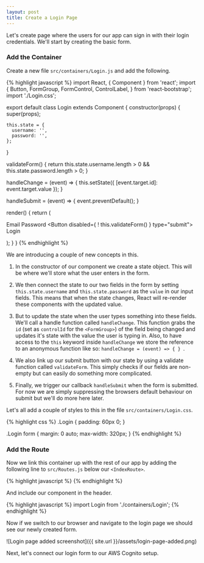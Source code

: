 ```yaml
---
layout: post
title: Create a Login Page
---
```


Let's create page where the users for our app can sign in with their login credentials. We'll start by creating the basic form.

### Add the Container

Create a new file `src/containers/Login.js` and add the following.

{% highlight javascript %}
import React, { Component } from 'react';
import {
  Button,
  FormGroup,
  FormControl,
  ControlLabel,
} from 'react-bootstrap';
import './Login.css';

export default class Login extends Component {
  constructor(props) {
    super(props);

    this.state = {
      username: '',
      password: '',
    };
  }

  validateForm() {
    return this.state.username.length > 0
      && this.state.password.length > 0;
  }

  handleChange = (event) => {
    this.setState({
      [event.target.id]: event.target.value
    });
  }

  handleSubmit = (event) => {
    event.preventDefault();
  }

  render() {
    return (
      <div className="Login">
        <form onSubmit={this.handleSubmit}>
          <FormGroup controlId="username">
            <ControlLabel>Email</ControlLabel>
            <FormControl
              type="text"
              value={this.state.username}
              onChange={this.handleChange} />
          </FormGroup>
          <FormGroup controlId="password">
            <ControlLabel>Password</ControlLabel>
            <FormControl
              value={this.state.password}
              onChange={this.handleChange}
              type="password" />
          </FormGroup>
          <Button
            disabled={ ! this.validateForm() }
            type="submit">
            Login
          </Button>
        </form>
      </div>
    );
  }
}
{% endhighlight %}

We are introducing a couple of new concepts in this.

1. In the constructor of our component we create a state object. This will be where we'll store what the user enters in the form.

2. We then connect the state to our two fields in the form by setting `this.state.username` and `this.state.password` as the `value` in our input fields. This means that when the state changes, React will re-render these components with the updated value.

3. But to update the state when the user types something into these fields. We'll call a handle function called `handleChange`. This function grabs the `id` (set as `controlId` for the `<FormGroup>`) of the field being changed and updates it's state with the value the user is typing in. Also, to have access to the `this` keyword inside `handleChange` we store the reference to an anonymous function like so: `handleChange = (event) => { } `.

4. We also link up our submit button with our state by using a validate function called `validateForm`. This simply checks if our fields are non-empty but can easily do something more complicated.

5. Finally, we trigger our callback `handleSubmit` when the form is submitted. For now we are simply suppressing the browsers default behaviour on submit but we'll do more here later.

Let's all add a couple of styles to this in the file `src/containers/Login.css`.

{% highlight css %}
.Login {
  padding: 60px 0;
}

.Login form {
  margin: 0 auto;
  max-width: 320px;
}
{% endhighlight %}

### Add the Route

Now we link this container up with the rest of our app by adding the following line to `src/Routes.js` below our `<IndexRoute>`.

{% highlight javascript %}
<Route path="login" component={Login} />
{% endhighlight %}

And include our component in the header.

{% highlight javascript %}
import Login from './containers/Login';
{% endhighlight %}

Now if we switch to our browser and navigate to the login page we should see our newly created form.

![Login page added screenshot]({{ site.url }}/assets/login-page-added.png)

Next, let's connect our login form to our AWS Cognito setup.
